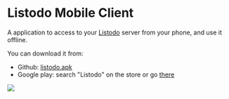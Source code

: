 # Listodo Mobile Client
A application to access to your [Listodo](https://github.com/cedced19/listodo) server from your phone, and use it offline.

You can download it from:
  
* Github: [listodo.apk](https://github.com/cedced19/listodo-mobile/releases/latest)
* Google play: search "Listodo" on the store or go [there](https://play.google.com/store/apps/details?id=io.github.cedced19.listodomobile)

![](https://raw.githubusercontent.com/cedced19/listodo-mobile/master/demo.png)
